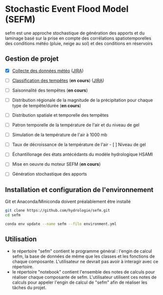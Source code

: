 # Stochastic Event Flood Model (SEFM)

sefm est une approche stochastique de génération des apports et du laminage basé 
sur la prise en compte des corrélations spatiotemporelles des conditions météo (pluie, neige au sol) et des conditions en réservoirs

## Gestion de projet
- [X] [Collecte des données météo](notebooks/data-acquisition-and-cleaning) ([JIRA](https://jiraprd03.solutions.hydroquebec.com/browse/DEBIEHH-95))
- [ ] [Classification des tempêtes](notebooks/storms) (**en cours**) ([JIRA](https://jiraprd03.solutions.hydroquebec.com/browse/DEBIEHH-150))
- [ ] Saisonnalité des tempêtes (**en cours**)
- [ ] Distribution régionale de la magnitude de la précipitation pour chaque type de tempête/durée (**en cours**)
- [ ] Distribution spatiale et temporelle des tempêtes 
- [ ] Patron temporelle de la température de l'air et du niveau de gel
- [ ] Simulation de la température de l'air à 1000 mb
- [ ] Taux de décroissance de la température de l'air
- [ ] Niveau de gel
- [ ] Échantillonage des états antécédants du modèle hydrologique HSAMI
- [ ] Mise en oeuvre du moteur SEFM (**en cours**)
- [ ] Génération stochastique des apports


## Installation et configuration de l'environnement

Git et Anaconda/Miniconda doivent préalablement être installé

```bash
git clone https://github.com/hydrologie/sefm.git
cd sefm

conda env update --name sefm --file environment.yml
```

## Utilisation

- le répertoire "sefm" contient le programme général : l'engin de calcul sefm, la base de données 
de même que les classes et les fonctions de chaque composante. L'utilisateur ne devrait pas avoir à interagir avec ce répertoire.
- le répertoire "notebook" contient l'ensemble des notes de calculs pour réaliser chaque composante de sefm. 
L'utilisateur utilisent ces notes de calculs pour appeler l'engin de calcul de "sefm" afin de réaliser les tâches du projet.
